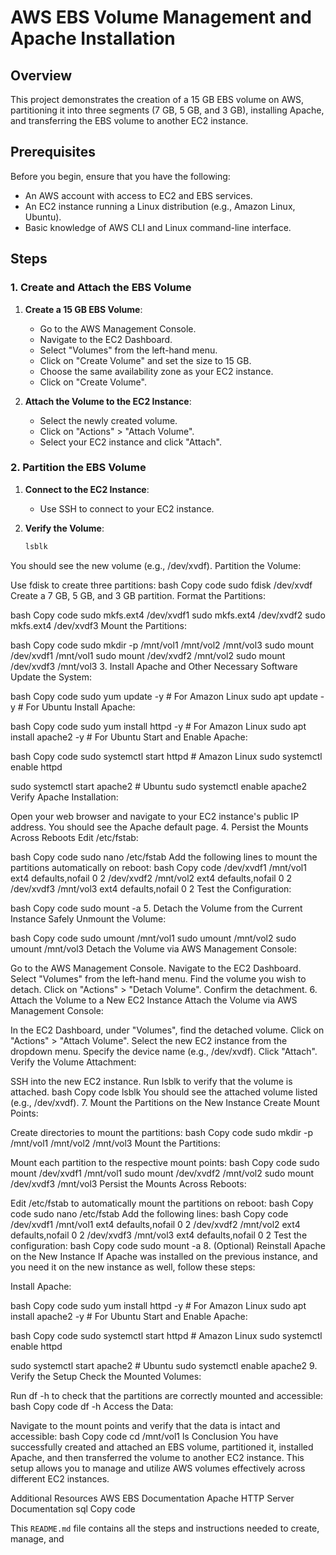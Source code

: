 # AWS EBS Volume Management and Apache Installation

## Overview

This project demonstrates the creation of a 15 GB EBS volume on AWS, partitioning it into three segments (7 GB, 5 GB, and 3 GB), installing Apache, and transferring the EBS volume to another EC2 instance.

## Prerequisites

Before you begin, ensure that you have the following:

- An AWS account with access to EC2 and EBS services.
- An EC2 instance running a Linux distribution (e.g., Amazon Linux, Ubuntu).
- Basic knowledge of AWS CLI and Linux command-line interface.

## Steps

### 1. Create and Attach the EBS Volume

1. **Create a 15 GB EBS Volume**:
   - Go to the AWS Management Console.
   - Navigate to the EC2 Dashboard.
   - Select "Volumes" from the left-hand menu.
   - Click on "Create Volume" and set the size to 15 GB.
   - Choose the same availability zone as your EC2 instance.
   - Click on "Create Volume".

2. **Attach the Volume to the EC2 Instance**:
   - Select the newly created volume.
   - Click on "Actions" > "Attach Volume".
   - Select your EC2 instance and click "Attach".

### 2. Partition the EBS Volume

1. **Connect to the EC2 Instance**:
   - Use SSH to connect to your EC2 instance.

2. **Verify the Volume**:
   ```bash
   lsblk
You should see the new volume (e.g., /dev/xvdf).
Partition the Volume:

Use fdisk to create three partitions:
bash
Copy code
sudo fdisk /dev/xvdf
Create a 7 GB, 5 GB, and 3 GB partition.
Format the Partitions:

bash
Copy code
sudo mkfs.ext4 /dev/xvdf1
sudo mkfs.ext4 /dev/xvdf2
sudo mkfs.ext4 /dev/xvdf3
Mount the Partitions:

bash
Copy code
sudo mkdir -p /mnt/vol1 /mnt/vol2 /mnt/vol3
sudo mount /dev/xvdf1 /mnt/vol1
sudo mount /dev/xvdf2 /mnt/vol2
sudo mount /dev/xvdf3 /mnt/vol3
3. Install Apache and Other Necessary Software
Update the System:

bash
Copy code
sudo yum update -y  # For Amazon Linux
sudo apt update -y  # For Ubuntu
Install Apache:

bash
Copy code
sudo yum install httpd -y  # For Amazon Linux
sudo apt install apache2 -y  # For Ubuntu
Start and Enable Apache:

bash
Copy code
sudo systemctl start httpd  # Amazon Linux
sudo systemctl enable httpd

sudo systemctl start apache2  # Ubuntu
sudo systemctl enable apache2
Verify Apache Installation:

Open your web browser and navigate to your EC2 instance's public IP address. You should see the Apache default page.
4. Persist the Mounts Across Reboots
Edit /etc/fstab:

bash
Copy code
sudo nano /etc/fstab
Add the following lines to mount the partitions automatically on reboot:
bash
Copy code
/dev/xvdf1  /mnt/vol1  ext4  defaults,nofail  0  2
/dev/xvdf2  /mnt/vol2  ext4  defaults,nofail  0  2
/dev/xvdf3  /mnt/vol3  ext4  defaults,nofail  0  2
Test the Configuration:

bash
Copy code
sudo mount -a
5. Detach the Volume from the Current Instance
Safely Unmount the Volume:

bash
Copy code
sudo umount /mnt/vol1
sudo umount /mnt/vol2
sudo umount /mnt/vol3
Detach the Volume via AWS Management Console:

Go to the AWS Management Console.
Navigate to the EC2 Dashboard.
Select "Volumes" from the left-hand menu.
Find the volume you wish to detach.
Click on "Actions" > "Detach Volume".
Confirm the detachment.
6. Attach the Volume to a New EC2 Instance
Attach the Volume via AWS Management Console:

In the EC2 Dashboard, under "Volumes", find the detached volume.
Click on "Actions" > "Attach Volume".
Select the new EC2 instance from the dropdown menu.
Specify the device name (e.g., /dev/xvdf).
Click "Attach".
Verify the Volume Attachment:

SSH into the new EC2 instance.
Run lsblk to verify that the volume is attached.
bash
Copy code
lsblk
You should see the attached volume listed (e.g., /dev/xvdf).
7. Mount the Partitions on the New Instance
Create Mount Points:

Create directories to mount the partitions:
bash
Copy code
sudo mkdir -p /mnt/vol1 /mnt/vol2 /mnt/vol3
Mount the Partitions:

Mount each partition to the respective mount points:
bash
Copy code
sudo mount /dev/xvdf1 /mnt/vol1
sudo mount /dev/xvdf2 /mnt/vol2
sudo mount /dev/xvdf3 /mnt/vol3
Persist the Mounts Across Reboots:

Edit /etc/fstab to automatically mount the partitions on reboot:
bash
Copy code
sudo nano /etc/fstab
Add the following lines:
bash
Copy code
/dev/xvdf1  /mnt/vol1  ext4  defaults,nofail  0  2
/dev/xvdf2  /mnt/vol2  ext4  defaults,nofail  0  2
/dev/xvdf3  /mnt/vol3  ext4  defaults,nofail  0  2
Test the configuration:
bash
Copy code
sudo mount -a
8. (Optional) Reinstall Apache on the New Instance
If Apache was installed on the previous instance, and you need it on the new instance as well, follow these steps:

Install Apache:

bash
Copy code
sudo yum install httpd -y  # For Amazon Linux
sudo apt install apache2 -y  # For Ubuntu
Start and Enable Apache:

bash
Copy code
sudo systemctl start httpd  # Amazon Linux
sudo systemctl enable httpd

sudo systemctl start apache2  # Ubuntu
sudo systemctl enable apache2
9. Verify the Setup
Check the Mounted Volumes:

Run df -h to check that the partitions are correctly mounted and accessible:
bash
Copy code
df -h
Access the Data:

Navigate to the mount points and verify that the data is intact and accessible:
bash
Copy code
cd /mnt/vol1
ls
Conclusion
You have successfully created and attached an EBS volume, partitioned it, installed Apache, and then transferred the volume to another EC2 instance. This setup allows you to manage and utilize AWS volumes effectively across different EC2 instances.

Additional Resources
AWS EBS Documentation
Apache HTTP Server Documentation
sql
Copy code

This `README.md` file contains all the steps and instructions needed to create, manage, and
